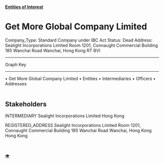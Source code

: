 #### [Entities of Interest](/list.html)
<link rel="stylesheet" type="text/css" href="../../assets/style.css">

<style>
body{background-image:url("http://eoi-graphs.s3-website-eu-west-1.amazonaws.com/Get_More_Global_Company_Limited.png");background-repeat: no-repeat;background-size: contain;}
.markdown>p>span{background-color: white;}
</style>

# Get More Global Company Limited
<span>Company_Type: Standard Company under IBC Act
Status: Dead
Address: Sealight Incorporations Limited Room 1201, Connaught Commercial Building 185 Wanchai Road Wanchai, Hong Kong RT BVI
</span>

---



<div class="legend">
Graph Key
<hr>
<span class="focus">• Get More Global Company Limited</span>
<span class="entity">• Entities</span>
<span class="intermediary">• Intermediaries</span>
<span class="officer">• Officers</span>
<span class="address">• Addresses</span>
</div><br>


## Stakeholders
<span>INTERMEDIARY
Sealight Incorporations Limited
Hong Kong
</span>

<span>REGISTERED_ADDRESS
Sealight Incorporations Limited Room 1201, Connaught Commercial Building 185 Wanchai Road Wanchai, Hong Kong
Hong Kong
</span>

<br><br><a class="contribute_button" href="Readme.md">👁</a>
